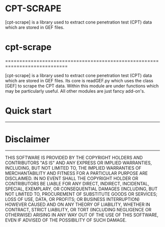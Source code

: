# CPT-SCRAPE
[cpt-scrape] is a library used to extract cone penetration test (CPT) data which are stored in
GEF files. 

# cpt-scrape
============================================================================

[cpt-scrape] is a library used to extract cone penetration test (CPT) data which are stored in
GEF files. Its core is readGEF.py which uses the class [GEF] to scrape the CPT data. Within this
module are under functions which may be particularly useful. All other modules are just fancy 
add-on's.


# Quick start
-----------



# Disclaimer
-----------

THIS SOFTWARE IS PROVIDED BY THE COPYRIGHT HOLDERS AND CONTRIBUTORS "AS IS" AND 
ANY EXPRESS OR IMPLIED WARRANTIES, INCLUDING, BUT NOT LIMITED TO, THE IMPLIED 
WARRANTIES OF MERCHANTABILITY AND FITNESS FOR A PARTICULAR PURPOSE ARE DISCLAIMED. 
IN NO EVENT SHALL THE COPYRIGHT HOLDER OR CONTRIBUTORS BE LIABLE FOR ANY DIRECT, 
INDIRECT, INCIDENTAL, SPECIAL, EXEMPLARY, OR CONSEQUENTIAL DAMAGES (INCLUDING, 
BUT NOT LIMITED TO, PROCUREMENT OF SUBSTITUTE GOODS OR SERVICES; LOSS OF USE, 
DATA, OR PROFITS; OR BUSINESS INTERRUPTION) HOWEVER CAUSED AND ON ANY THEORY OF 
LIABILITY, WHETHER IN CONTRACT, STRICT LIABILITY, OR TORT (INCLUDING NEGLIGENCE 
OR OTHERWISE) ARISING IN ANY WAY OUT OF THE USE OF THIS SOFTWARE, EVEN IF 
ADVISED OF THE POSSIBILITY OF SUCH DAMAGE.